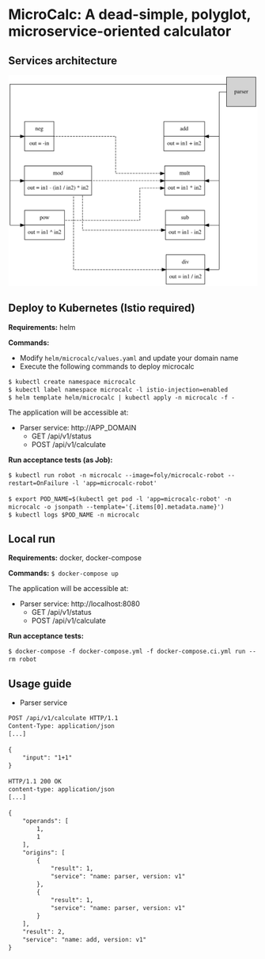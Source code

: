 # MicroCalc: A dead-simple, polyglot, microservice-oriented calculator

## Services architecture

![architecture](diagrams/architecture.svg)

## Deploy to Kubernetes (Istio required)

**Requirements:** helm

**Commands:**

- Modify `helm/microcalc/values.yaml` and update your domain name
- Execute the following commands to deploy microcalc
```shell
$ kubectl create namespace microcalc
$ kubectl label namespace microcalc -l istio-injection=enabled
$ helm template helm/microcalc | kubectl apply -n microcalc -f -
```

The application will be accessible at:

- Parser service: http://APP_DOMAIN
    - GET /api/v1/status
    - POST /api/v1/calculate

**Run acceptance tests (as Job):** 

```shell
$ kubectl run robot -n microcalc --image=foly/microcalc-robot --restart=OnFailure -l 'app=microcalc-robot'

$ export POD_NAME=$(kubectl get pod -l 'app=microcalc-robot' -n microcalc -o jsonpath --template='{.items[0].metadata.name}')
$ kubectl logs $POD_NAME -n microcalc
```

## Local run

**Requirements:** docker, docker-compose

**Commands:** `$ docker-compose up`

The application will be accessible at:

- Parser service: http://localhost:8080
    - GET /api/v1/status
    - POST /api/v1/calculate

**Run acceptance tests:**

```shell
$ docker-compose -f docker-compose.yml -f docker-compose.ci.yml run --rm robot
```

## Usage guide

- Parser service

```
POST /api/v1/calculate HTTP/1.1
Content-Type: application/json
[...]

{
    "input": "1+1"
}

HTTP/1.1 200 OK
content-type: application/json
[...]

{
    "operands": [
        1,
        1
    ],
    "origins": [
        {
            "result": 1,
            "service": "name: parser, version: v1"
        },
        {
            "result": 1,
            "service": "name: parser, version: v1"
        }
    ],
    "result": 2,
    "service": "name: add, version: v1"
}
```
